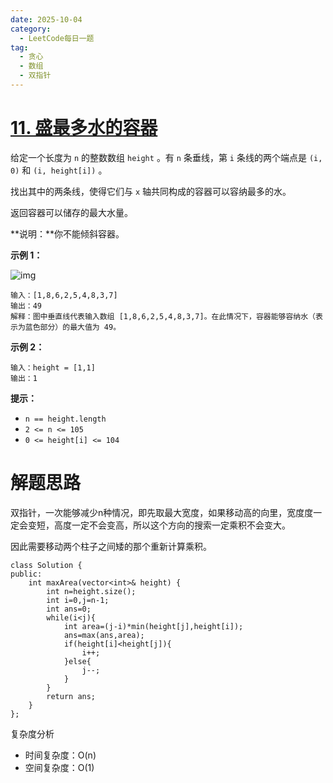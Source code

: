 ```yaml
---
date: 2025-10-04
category:
  - LeetCode每日一题
tag:
  - 贪心
  - 数组
  - 双指针
---
```


# [11. 盛最多水的容器](https://leetcode.cn/problems/container-with-most-water/)

给定一个长度为 `n` 的整数数组 `height` 。有 `n` 条垂线，第 `i` 条线的两个端点是 `(i, 0)` 和 `(i, height[i])` 。

找出其中的两条线，使得它们与 `x` 轴共同构成的容器可以容纳最多的水。

返回容器可以储存的最大水量。

**说明：**你不能倾斜容器。

 

**示例 1：**

![img](https://aliyun-lc-upload.oss-cn-hangzhou.aliyuncs.com/aliyun-lc-upload/uploads/2018/07/25/question_11.jpg)

```
输入：[1,8,6,2,5,4,8,3,7]
输出：49 
解释：图中垂直线代表输入数组 [1,8,6,2,5,4,8,3,7]。在此情况下，容器能够容纳水（表示为蓝色部分）的最大值为 49。
```

**示例 2：**

```
输入：height = [1,1]
输出：1
```

 

**提示：**

- `n == height.length`
- `2 <= n <= 105`
- `0 <= height[i] <= 104`

# 解题思路

双指针，一次能够减少n种情况，即先取最大宽度，如果移动高的向里，宽度度一定会变短，高度一定不会变高，所以这个方向的搜索一定乘积不会变大。

因此需要移动两个柱子之间矮的那个重新计算乘积。

```
class Solution {
public:
    int maxArea(vector<int>& height) {
        int n=height.size();
        int i=0,j=n-1;
        int ans=0;
        while(i<j){
            int area=(j-i)*min(height[j],height[i]);
            ans=max(ans,area);
            if(height[i]<height[j]){
                i++;
            }else{
                j--;
            }
        }
        return ans;
    }
};
```

复杂度分析


- 时间复杂度：O(n)
- 空间复杂度：O(1)
